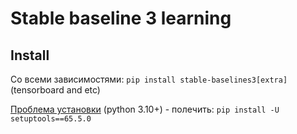 # Stable baseline 3 learning

## Install

Со всеми зависимостями: `pip install stable-baselines3[extra]` (tensorboard and etc)

[Проблема установки](https://github.com/DLR-RM/stable-baselines3/issues/1324) (python 3.10+) - полечить: `pip install -U setuptools==65.5.0`
